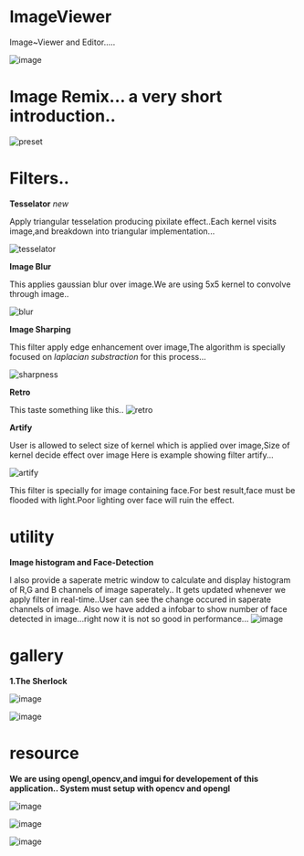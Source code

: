 # ImageViewer
Image~Viewer and Editor.....

		
![image](https://user-images.githubusercontent.com/24197201/52168580-e472ac00-2753-11e9-8429-034a688bb34e.png)



# Image Remix... a very short introduction..

![preset](https://user-images.githubusercontent.com/24197201/51024206-f6c45480-15b0-11e9-9e8f-78593c6384e4.gif)



# Filters..

<b>Tesselator</b> <i>new</i>

Apply triangular tesselation producing pixilate effect..Each kernel visits image,and breakdown into triangular implementation...

![tesselator](https://user-images.githubusercontent.com/24197201/51022875-8b2cb800-15ad-11e9-9d26-f3e61da4a12d.gif)

<b>Image Blur</b>
  
  This applies gaussian blur over image.We are using 5x5 kernel to convolve through image..
  
  ![blur](https://user-images.githubusercontent.com/24197201/50737271-2f4de200-11ef-11e9-878d-65a2934b88ac.gif)

  <b>Image Sharping</b>
  
  This filter apply edge enhancement over image,The algorithm is specially focused on <i>laplacian substraction</i> for this process...
  
  ![sharpness](https://user-images.githubusercontent.com/24197201/50737229-d1b99580-11ee-11e9-8a5f-68632df86b18.gif)
  
  <b>Retro</b>
  
This taste something like this..
![retro](https://user-images.githubusercontent.com/24197201/50737398-d1ba9500-11f0-11e9-890e-e9349453aa81.gif)

<b>Artify</b>

User is allowed to select  size of kernel which is applied over image,Size of kernel decide effect over image
Here is example showing filter artify...

![artify](https://user-images.githubusercontent.com/24197201/50737304-a84d3980-11ef-11e9-8cd9-496190b58ca0.gif)

This filter is specially for image containing face.For best result,face must be flooded with light.Poor lighting over face will ruin the effect.

# utility
<b>Image histogram and Face-Detection</b>

I also provide a saperate metric window to calculate and display histogram of R,G and B channels of image saperately..
It gets updated whenever we apply filter in real-time..User can see the change occured in saperate channels of image.
Also we have added a infobar to show number of face detected in image...right now it is not so good in performance...
![image](https://user-images.githubusercontent.com/24197201/54867836-2495f880-4dad-11e9-930c-56c545b7fbc8.png)


# gallery
<b>1.The Sherlock</b>


![image](https://user-images.githubusercontent.com/24197201/52168774-55b35e80-2756-11e9-8e3e-6e2788e153bd.png)


![image](https://user-images.githubusercontent.com/24197201/52168759-269ced00-2756-11e9-817a-64e74810b465.png)


# resource
<b>We are using opengl,opencv,and imgui for developement of this application..
  System must setup with opencv and opengl</b>

![image](https://user-images.githubusercontent.com/24197201/50045507-371cd980-00bc-11e9-9088-5da36b9717d2.png)

![image](https://user-images.githubusercontent.com/24197201/50045524-89f69100-00bc-11e9-86d9-f93be2bdce75.png)

![image](https://user-images.githubusercontent.com/24197201/50045604-c676bc80-00bd-11e9-8394-a34071ef94a7.png)
